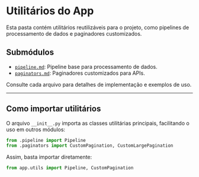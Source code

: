 # Utilitários do App

Esta pasta contém utilitários reutilizáveis para o projeto, como pipelines de processamento de dados e paginadores customizados.

## Submódulos

- [`pipeline.md`](./pipeline.md): Pipeline base para processamento de dados.
- [`paginators.md`](./paginators.md): Paginadores customizados para APIs.

Consulte cada arquivo para detalhes de implementação e exemplos de uso.

---

## Como importar utilitários

O arquivo `__init__.py` importa as classes utilitárias principais, facilitando o uso em outros módulos:

```python
from .pipeline import Pipeline
from .paginators import CustomPagination, CustomLargePagination
```

Assim, basta importar diretamente:

```python
from app.utils import Pipeline, CustomPagination
```

